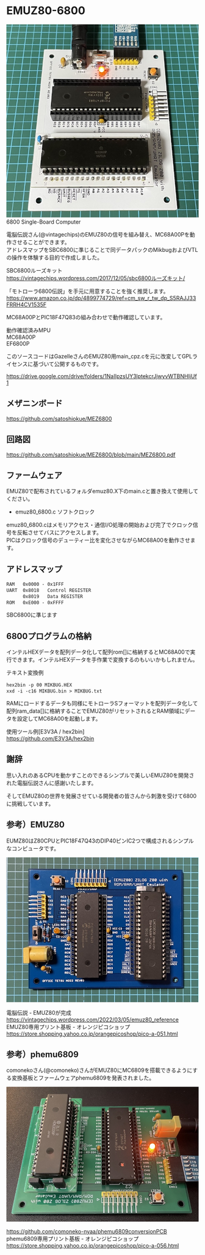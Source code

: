 # EMUZ80-6800

![MEZ6800](https://github.com/satoshiokue/EMUZ80-6800/blob/main/imgs/IMG_6800_proto.jpeg)  
6800 Single-Board Computer

電脳伝説さん(@vintagechips)のEMUZ80の信号を組み替え、MC68A00Pを動作させることができます。  
アドレスマップをSBC6800に準じることで同データパックのMikbugおよびVTLの操作を体験する目的で作成しました。  

SBC6800ルーズキット  
https://vintagechips.wordpress.com/2017/12/05/sbc6800ルーズキット/

「モトローラ6800伝説」を手元に用意することを強く推奨します。  
https://www.amazon.co.jp/dp/4899774729/ref=cm_sw_r_tw_dp_S5RAJJ33FRRH4CV1535F

MC68A00PとPIC18F47Q83の組み合わせで動作確認しています。

動作確認済みMPU  
MC68A00P  
EF6800P  

このソースコードはGazelleさんのEMUZ80用main_cpz.cを元に改変してGPLライセンスに基づいて公開するものです。

https://drive.google.com/drive/folders/1NaIIpzsUY3lptekcrJjwyvWTBNHIjUf1

## メザニンボード
https://github.com/satoshiokue/MEZ6800

## 回路図
https://github.com/satoshiokue/MEZ6800/blob/main/MEZ6800.pdf

## ファームウェア

EMUZ80で配布されているフォルダemuz80.X下のmain.cと置き換えて使用してください。
* emuz80_6800.c ソフトクロック

emuz80_6800.cはメモリアクセス・通信I/O処理の開始および完了でクロック信号を反転させてバスにアクセスします。  
PICはクロック信号のデューティー比を変化させながらMC68A00を動作させます。

## アドレスマップ
```
RAM   0x0000 - 0x1FFF
UART  0x8018   Control REGISTER
      0x8019   Data REGISTER
ROM   0xE000 - 0xFFFF
```
SBC6800に準じます

## 6800プログラムの格納
インテルHEXデータを配列データ化して配列rom[]に格納するとMC68A00で実行できます。インテルHEXデータを手作業で変換するのもいいかもしれません。

テキスト変換例
```
hex2bin -p 00 MIKBUG.HEX
xxd -i -c16 MIKBUG.bin > MIKBUG.txt
```

RAMにロードするデータも同様にモトローラSフォーマットを配列データ化して配列ram_data[]に格納することでEMUZ80がリセットされるとRAM領域にデータを設定してMC68A00を起動します。

使用ツール例[E3V3A / hex2bin]  
https://github.com/E3V3A/hex2bin

## 謝辞
思い入れのあるCPUを動かすことのできるシンプルで美しいEMUZ80を開発された電脳伝説さんに感謝いたします。

そしてEMUZ80の世界を発展させている開発者の皆さんから刺激を受けて6800に挑戦しています。

## 参考）EMUZ80
EUMZ80はZ80CPUとPIC18F47Q43のDIP40ピンIC2つで構成されるシンプルなコンピュータです。

![EMUZ80](https://github.com/satoshiokue/EMUZ80-6502/blob/main/imgs/IMG_Z80.jpeg)

電脳伝説 - EMUZ80が完成  
https://vintagechips.wordpress.com/2022/03/05/emuz80_reference  
EMUZ80専用プリント基板 - オレンジピコショップ  
https://store.shopping.yahoo.co.jp/orangepicoshop/pico-a-051.html

## 参考）phemu6809
comonekoさん(@comoneko)さんがEMUZ80にMC6809を搭載できるようにする変換基板とファームウェアphemu6809を発表されました。

![phemu6809](https://github.com/satoshiokue/EMUZ80-6502/blob/main/imgs/IMG_6809.jpeg)

https://github.com/comoneko-nyaa/phemu6809conversionPCB  
phemu6809専用プリント基板 - オレンジピコショップ  
https://store.shopping.yahoo.co.jp/orangepicoshop/pico-a-056.html
